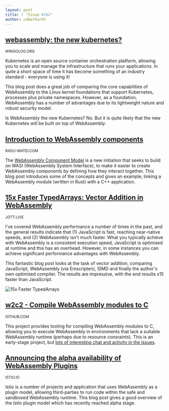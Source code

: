 ```yaml
---
layout: post
title: ! "Issue #162"
author: ceberhardt
---
```


## [webassembly: the new kubernetes?](https://wingolog.org/archives/2021/12/13/webassembly-the-new-kubernetes)

<small>WINGOLOG.ORG</small>

Kubernetes is an open source container orchestration platform, allowing you to scale and manage the infrastructure that runs your applications. In quite a short space of time it has become something of an industry standard - everyone is using it!

This blog post does a great job of comparing the core capabilities of WebAssembly to the Linux kernel foundations that support Kubernetes, processes plus private namespaces. However, as a foundation, WebAssembly has a number of advantages due to its lightweight nature and robust security model.

Is WebAssembly the new Kubernetes? No. But it is quite likely that the new Kubernetes will be built on top of WebAssembly.

## [Introduction to WebAssembly components](https://radu-matei.com/blog/intro-wasm-components/)

<small>RADU-MATEI.COM</small>

The [WebAssembly Component Model](https://github.com/WebAssembly/component-model) is a new initiation that seeks to build on WASI (WebAssembly System Interface), to make it easier to create WebAssembly components by defining how they interact together. This blog post introduces some of the concepts and gives an example, linking a WebAssembly module (written in Rust) with a C++ application.

## [15x Faster TypedArrays: Vector Addition in WebAssembly](https://jott.live/markdown/wasm_vector_addition)

<small>JOTT.LIVE</small>

I've covered WebAssembly performance a number of times in the past, and the general results indicate that (1) JavaScript is fast, reaching near-native speeds, and (2) WebAssembly isn't much faster. What you typically achieve with WebAssembly is a consistent execution speed, JavaScript is optimised at runtime and this has an overhead. However, in some instances you can achieve significant performance advantages with WebAssembly.

This fantastic blog post looks at the task of vector addition, comparing JavaScript, WebAssembly (via Emscripten), SIMD and finally the author's own optimised compiler. The results are impressive, with the end results x15 faster than JavaScript.

![15x Faster TypedArrays](https://wasmweekly.news/img/162-1.png)

## [w2c2 - Compile WebAssembly modules to C](https://github.com/turbolent/w2c2)

<small>GITHUB.COM</small>

This project provides tooling for compiling WebAssembly modules to C, allowing you to execute WebAssembly in environments that lack a suitable WebAssembly runtime (perhaps due to resource consraints). This is an early-stage project, but [lots of interesting chat and activity in the issues](https://github.com/turbolent/w2c2/issues/1).

## [Announcing the alpha availability of WebAssembly Plugins](https://istio.io/latest/blog/2021/wasm-api-alpha/)

<small>ISTIO.IO</small>

Istio is a number of projects and application that uses WebAssembly as a plugin model, allowing third-parties to run code within the safe and sandboxed WebAssembly runtime. This blog post gives a good overview of the Istio plugin model which has recently reached alpha stage.

